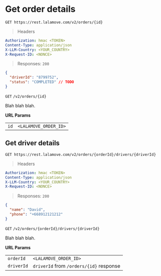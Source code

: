 # Get order details

```
GET https://rest.lalamove.com/v2/orders/{id}
```

> Headers

```yaml
Authorization: hmac <TOKEN>
Content-Type: application/json
X-LLM-Country: <YOUR_COUNTRY>
X-Request-ID: <NONCE>
```

> Responses: `200`

```json
{
  "driverId": "8799752",
  "status": "COMPLETED" // TODO
}
```

`GET` `/v2/orders/{id}`

Blah blah blah.

**URL Params**

|      |                       |
| ---- | --------------------- |
| `id` | `<LALAMOVE_ORDER_ID>` |

## Get driver details

```
GET https://rest.lalamove.com/v2/orders/{orderId}/drivers/{driverId}
```

> Headers

```yaml
Authorization: hmac <TOKEN>
Content-Type: application/json
X-LLM-Country: <YOUR_COUNTRY>
X-Request-ID: <NONCE>
```

> Responses: `200`

```json
{
  "name": "David",
  "phone": "+668912121212"
}
```

`GET` `/v2/orders/{orderId}/drivers/{driverId}`

Blah blah blah.

**URL Params**

|            |                                        |
| ---------- | -------------------------------------- |
| `orderId`  | `<LALAMOVE_ORDER_ID>`                  |
| `driverId` | `driverId` from `/orders/{id}` response |
